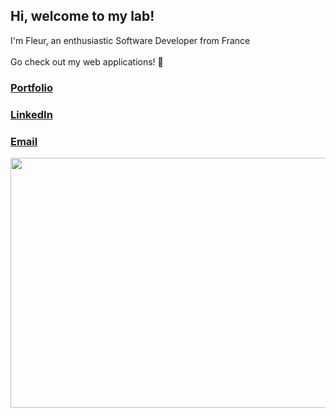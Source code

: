## Hi, welcome to my lab!
 
I'm Fleur, an enthusiastic Software Developer from France <br> <br>
Go check out my web applications! 🤗 <br>
 
### [Portfolio](https://www.fleurdalle.com/)
### [LinkedIn]()
### [Email](mailto:fleur.dalle@hotmail.com)

<p align="center">
 <a href="https://www.fleurdalle.com/">
  <img src="https://user-images.githubusercontent.com/75179031/121142757-9c408880-c83c-11eb-95ba-45e2fe626e30.png" width="650" height="400">
  <a/>
</p>
